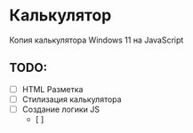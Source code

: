 # Калькулятор

Копия калькулятора Windows 11 на JavaScript

## TODO:

- [ ] HTML Разметка
- [ ] Стилизация калькулятора
- [ ] Создание логики JS
  - [ ]
